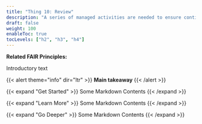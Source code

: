 ```yaml
---
title: "Thing 10: Review"
description: "A series of managed activities are needed to ensure continued access to and functionality of the research compendium and its components for as long as necessary."
draft: false
weight: 100
enableToc: true
tocLevels: ["h2", "h3", "h4"]
---
```

**Related FAIR Principles:**

Introductory text

{{< alert theme="info" dir="ltr" >}}
**Main takeaway**
{{< /alert >}}<br>

{{< expand "Get Started" >}}
Some Markdown Contents
{{< /expand >}}

{{< expand "Learn More" >}}
Some Markdown Contents
{{< /expand >}}

{{< expand "Go Deeper" >}}
Some Markdown Contents
{{< /expand >}}
